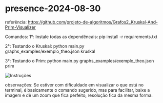 # presence-2024-08-30

referência: https://github.com/projeto-de-algoritmos/Grafos2_Kruskal-And-Prim-Visualizer

Comandos: 
1°: Instale todas as dependêncais: pip install -r requirements.txt

2°: Testando o Kruskal: python main.py graphs_examples/exemplo_theo.json kruskal

3°: Testando o Prim: python main.py graphs_examples/exemplo_theo.json prim

![Instruções](https://github.com/user-attachments/assets/c8f85179-c88d-48ac-b109-478796ef02ab)

observações: Se estiver com dificuldade em visualizar o que está no terminal, é basicamente o comando sugerido, mas para facilitar, baixe a imagem e dê um zoom que fica perfeito, resolução fica da mesma forma.
